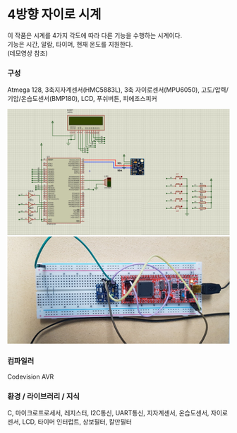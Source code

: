 # 4방향 자이로 시계

이 작품은 시계를 4가지 각도에 따라 다른 기능을 수행하는 시계이다.</br>
기능은 시간, 알람, 타이머, 현재 온도를 지원한다.</br>
(데모영상 참조)

### 구성

Atmega 128, 3축지자계센서(HMC5883L), 3축 자이로센서(MPU6050), 고도/압력/기압/온습도센서(BMP180), LCD, 푸쉬버튼, 피에조스피커</br>

![circuit_diagram](https://github.com/chuuuul/4way-gyro-clock/blob/master/gitData/circuit_diagram.jpg)
![hw](https://github.com/chuuuul/4way-gyro-clock/blob/master/gitData/product.png)

### 컴파일러
Codevision AVR

### 환경 / 라이브러리 / 지식
C, 마이크로프로세서, 레지스터, I2C통신, UART통신, 지자계센서, 온습도센서, 자이로센서, LCD, 타이머 인터럽트, 상보필터, 칼만필터





